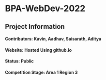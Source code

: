 # BPA-WebDev-2022
## Project Information
#### Contributors: Kavin, Aadhav, Saisarath, Aditya
#### Website: Hosted Using github.io
#### Status: Public 
#### Competition Stage: Area 1 Region 3

